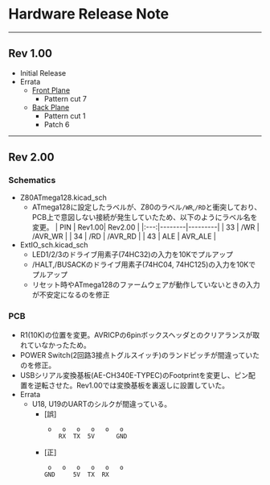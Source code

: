 # Hardware Release Note
----
## Rev 1.00
- Initial Release
- Errata
  - [Front Plane](./PCB/PCB1.0-FP-Errata.pdf)
    - Pattern cut 7
  - [Back Plane](./PCB/PCB1.0-BP-Errata.pdf)
    - Pattern cut 1
    - Patch 6

----
## Rev 2.00
### Schematics
- Z80ATmega128.kicad_sch
  - ATmega128に設定したラベルが、Z80のラベル`/WR`,`/RD`と衝突しており、PCB上で意図しない接続が発生していたため、以下のようにラベル名を変更。
    | PIN | Rev1.00| Rev2.00 |
    |:---:|--------|---------|
    |  33 |  /WR   | /AVR_WR |
    |  34 |  /RD   | /AVR_RD |
    |  43 |  ALE   | AVR_ALE |
- ExtIO_sch.kicad_sch
  - LED1/2/3のドライブ用素子(74HC32)の入力を10Kでプルアップ
  - /HALT,/BUSACKのドライブ用素子(74HC04, 74HC125)の入力を10Kでプルアップ
  - リセット時やATmega128のファームウェアが動作していないときの入力が不安定になるのを修正

### PCB
- R1(10K)の位置を変更。AVRICPの6pinボックスヘッダとのクリアランスが取れていなかったため。
- POWER Switch(2回路3接点トグルスイッチ)のランドピッチが間違っていたのを修正。
- USBシリアル変換基板(AE-CH340E-TYPEC)のFootprintを変更し、ピン配置を逆転させた。Rev1.00では変換基板を裏返しに設置していた。
- Errata
  - U18, U19のUARTのシルクが間違っている。
    - [誤]
      ```
       o   o   o   o   o   o
          RX  TX  5V      GND
      ```
    - [正]
      ```
       o   o   o   o   o   o
      GND     5V  TX  RX
      ```

